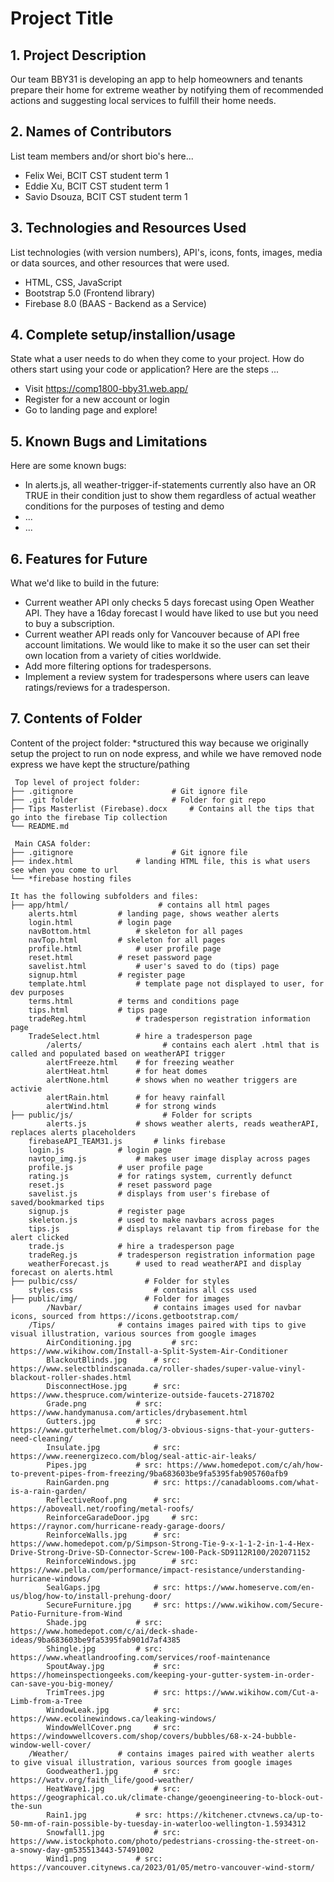 # Project Title

## 1. Project Description
Our team BBY31 is developing an app to help homeowners and tenants prepare their home for extreme weather by notifying them of recommended actions and suggesting local services to fulfill their home needs.

## 2. Names of Contributors
List team members and/or short bio's here...  
* Felix Wei, BCIT CST student term 1
* Eddie Xu, BCIT CST student term 1
* Savio Dsouza, BCIT CST student term 1
	
## 3. Technologies and Resources Used
List technologies (with version numbers), API's, icons, fonts, images, media or data sources, and other resources that were used.
* HTML, CSS, JavaScript
* Bootstrap 5.0 (Frontend library)
* Firebase 8.0 (BAAS - Backend as a Service)

## 4. Complete setup/installion/usage
State what a user needs to do when they come to your project.  How do others start using your code or application?
Here are the steps ...
* Visit https://comp1800-bby31.web.app/
* Register for a new account or login
* Go to landing page and explore!

## 5. Known Bugs and Limitations
Here are some known bugs:
* In alerts.js, all weather-trigger-if-statements currently also have an OR TRUE in their condition just to show them regardless of actual weather conditions for the purposes of testing and demo 
* ...
* ...

## 6. Features for Future
What we'd like to build in the future:
* Current weather API only checks 5 days forecast using Open Weather API. They have a 16day forecast I would have liked to use but you need to buy a subscription.
* Current weather API reads only for Vancouver because of API free account limitations. We would like to make it so the user can set their own location from a variety of cities worldwide.
* Add more filtering options for tradespersons.
* Implement a review system for tradespersons where users can leave ratings/reviews for a tradesperson. 
	
## 7. Contents of Folder
Content of the project folder:
*structured this way because we originally setup the project to run on node express, and while we have removed node express we have kept the structure/pathing

```
 Top level of project folder: 
├── .gitignore              		# Git ignore file
├── .git folder                		# Folder for git repo
├── Tips Masterlist (Firebase).docx     # Contains all the tips that go into the firebase Tip collection   
└── README.md

 Main CASA folder:  
├── .gitignore              		# Git ignore file
├── index.html  			# landing HTML file, this is what users see when you come to url  
└── *firebase hosting files

It has the following subfolders and files:
├── app/html/                	 # contains all html pages 
	alerts.html			# landing page, shows weather alerts
	login.html			# login page
	navBottom.html			# skeleton for all pages
	navTop.html			# skeleton for all pages
	profile.html			# user profile page
	reset.html			# reset password page
	savelist.html			# user's saved to do (tips) page
	signup.html			# register page
	template.html			# template page not displayed to user, for dev purposes
	terms.html			# terms and conditions page 
	tips.html			# tips page
	tradeReg.html			# tradesperson registration information page
	TradeSelect.html		# hire a tradesperson page
    	/alerts/                  # contains each alert .html that is called and populated based on weatherAPI trigger
		alertFreeze.html 	# for freezing weather
		alertHeat.html   	# for heat domes
		alertNone.html   	# shows when no weather triggers are activie
		alertRain.html		# for heavy rainfall
		alertWind.html		# for strong winds
├── public/js/              	  # Folder for scripts
    	alerts.js			# shows weather alerts, reads weatherAPI, replaces alerts placeholders
	firebaseAPI_TEAM31.js		# links firebase
	login.js			# login page
	navtop_img.js			# makes user image display across pages
	profile.js			# user profile page
	rating.js			# for ratings system, currently defunct
	reset.js			# reset password page
	savelist.js			# displays from user's firebase of saved/bookmarked tips
	signup.js			# register page
	skeleton.js			# used to make navbars across pages
	tips.js				# displays relavant tip from firebase for the alert clicked
	trade.js 			# hire a tradesperson page
	tradeReg.js			# tradesperson registration information page
	weatherForecast.js		# used to read weatherAPI and display forecast on alerts.html 
├── pulbic/css/           	  # Folder for styles
    styles.css    	    		# contains all css used 
├── public/img/           	  # Folder for images
        /Navbar/		        # contains images used for navbar icons, sourced from https://icons.getbootstrap.com/
	/Tips/				# contains images paired with tips to give visual illustration, various sources from google images
		AirConditioning.jpg 		# src: https://www.wikihow.com/Install-a-Split-System-Air-Conditioner
		BlackoutBlinds.jpg		# src: https://www.selectblindscanada.ca/roller-shades/super-value-vinyl-blackout-roller-shades.html
		DisconnectHose.jpg		# src: https://www.thespruce.com/winterize-outside-faucets-2718702
		Grade.png			# src: https://www.handymanusa.com/articles/drybasement.html
		Gutters.jpg			# src: https://www.gutterhelmet.com/blog/3-obvious-signs-that-your-gutters-need-cleaning/
		Insulate.jpg			# src: https://www.reenergizeco.com/blog/seal-attic-air-leaks/
		Pipes.jpg			# src: https://www.homedepot.com/c/ah/how-to-prevent-pipes-from-freezing/9ba683603be9fa5395fab905760afb9
		RainGarden.png			# src: https://canadablooms.com/what-is-a-rain-garden/
		ReflectiveRoof.png		# src: https://aboveall.net/roofing/metal-roofs/
		ReinforceGaradeDoor.jpg		# src: https://raynor.com/hurricane-ready-garage-doors/
		ReinforceWalls.jpg		# src: https://www.homedepot.com/p/Simpson-Strong-Tie-9-x-1-1-2-in-1-4-Hex-Drive-Strong-Drive-SD-Connector-Screw-100-Pack-SD9112R100/202071152
		ReinforceWindows.jpg		# src: https://www.pella.com/performance/impact-resistance/understanding-hurricane-windows/
		SealGaps.jpg			# src: https://www.homeserve.com/en-us/blog/how-to/install-prehung-door/
		SecureFurniture.jpg		# src: https://www.wikihow.com/Secure-Patio-Furniture-from-Wind
		Shade.jpg			# src: https://www.homedepot.com/c/ai/deck-shade-ideas/9ba683603be9fa5395fab901d7af4385
		Shingle.jpg			# src: https://www.wheatlandroofing.com/services/roof-maintenance
		SpoutAway.jpg			# src: https://homeinspectiongeeks.com/keeping-your-gutter-system-in-order-can-save-you-big-money/
		TrimTrees.jpg			# src: https://www.wikihow.com/Cut-a-Limb-from-a-Tree
		WindowLeak.jpg			# src: https://www.ecolinewindows.ca/leaking-windows/
		WindowWellCover.png		# src: https://windowwellcovers.com/shop/covers/bubbles/68-x-24-bubble-window-well-cover/
	/Weather/			# contains images paired with weather alerts to give visual illustration, various sources from google images
		Goodweather1.jpg		# src: https://watv.org/faith_life/good-weather/
		HeatWave1.jpg			# src: https://geographical.co.uk/climate-change/geoengineering-to-block-out-the-sun
		Rain1.jpg			# src: https://kitchener.ctvnews.ca/up-to-50-mm-of-rain-possible-by-tuesday-in-waterloo-wellington-1.5934312
		Snowfall1.jpg			# src: https://www.istockphoto.com/photo/pedestrians-crossing-the-street-on-a-snowy-day-gm535513443-57491002
		Wind1.png			# src: https://vancouver.citynews.ca/2023/01/05/metro-vancouver-wind-storm/
```


